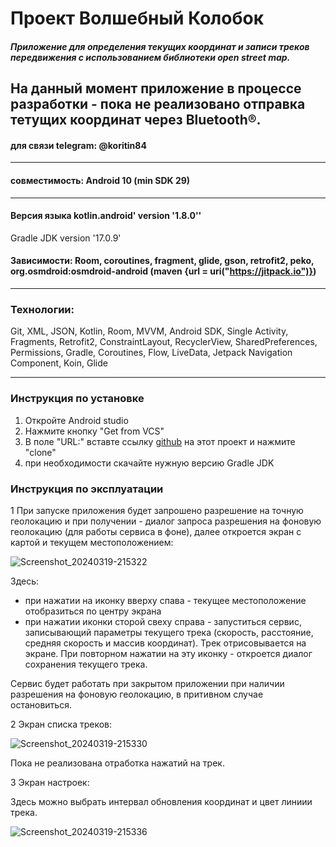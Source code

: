 # Проект Волшебный Колобок

##### Приложение для определения текущих координат и записи треков передвижения с использованием библиотеки open street map.

На данный момент приложение в процессе разработки - пока не реализовано отправка тетущих координат через Bluetooth®.
-----

#### для связи telegram: @koritin84

-----

#### совместимость: Android 10 (min SDK 29)

-----

#### Версия языка kotlin.android' version '1.8.0''
Gradle JDK version '17.0.9'
#### Зависимости: Room, coroutines, fragment, glide, gson, retrofit2, peko, org.osmdroid:osmdroid-android (maven {url  = uri("https://jitpack.io")})

-----
### Технологии:
Git,  XML,  JSON,  Kotlin,  Room,  MVVM,  Android SDK,  Single Activity,  Fragments,  Retrofit2,  ConstraintLayout,  RecyclerView,  SharedPreferences,  Permissions, Gradle, Coroutines, Flow, LiveData, Jetpack Navigation Component, Koin, Glide 

-----
### Инструкция по установке

1. Откройте Android studio
2. Нажмите кнопку "Get from VCS"
3. В поле "URL:" вставте ссылку [github](https://github.com/AlexanderKorytin/GPSTracker.git) на этот проект и нажмите "clone"
4. при необходимости скачайте нужную версию Gradle JDK

### Инструкция по эксплуатации

1 При запуске приложения будет запрошено разрешение на точную геолокацию и при получении - диалог запроса разрешения на фоновую геолокацию (для работы сервиса в фоне), далее откроется экран с картой и текущем местоположением:

![Screenshot_20240319-215322](https://github.com/AlexanderKorytin/GPSTracker/assets/124441554/67b60031-17fc-448b-8734-ecb5595d5b9f)

Здесь: 

- при нажатии на иконку вверху спава - текущее местоположение отобразиться по центру экрана
- при нажатии иконки сторой свеху справа - запуститься сервис, записывающий параметры текущего трека (скорость, расстояние, средняя скорость и массив координат). Трек отрисовывается на экране. При повторном нажатии на эту иконку - откроется диалог сохранения текущего трека.

Сервис будет работать при закрытом приложении при наличии разрешения на фоновую геолокацию, в притивном случае остановиться.

2 Экран списка треков:

![Screenshot_20240319-215330](https://github.com/AlexanderKorytin/GPSTracker/assets/124441554/5b12c99d-26d4-46aa-80d2-081f72dcfb0e)

Пока не реализована отработка нажатий на трек.

3 Экран настроек: 



Здесь можно выбрать интервал обновления координат и цвет линиии трека.

![Screenshot_20240319-215336](https://github.com/AlexanderKorytin/GPSTracker/assets/124441554/01c0b192-6dd0-4549-97a1-428a356a7ba8)
